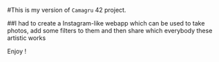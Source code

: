 #This is my version of `Camagru` 42 project.

##I had to create a Instagram-like webapp which can be used to take photos, add some filters to them and then share which everybody these artistic works

Enjoy !
